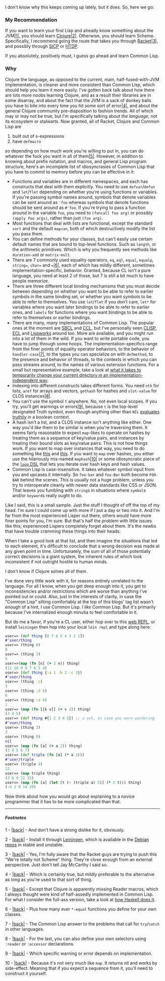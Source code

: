 I don't know why this keeps coming up lately, but it does. So, here we go:

### <a name="my-recommendation" href="#my-recommendation"></a>My Recommendation

If you want to learn your first Lisp and already know something about the JVM<a name="note-Fri-Jan-24-105200EST-2014"></a>[|1|](#foot-Fri-Jan-24-105200EST-2014), you should learn [Clojure](http://clojure.org/)<a name="note-Fri-Jan-24-105205EST-2014"></a>[|2|](#foot-Fri-Jan-24-105205EST-2014). Otherwise, you should learn Scheme. Specifically, I recommend going the route that takes you through [Racket](http://racket-lang.org/)<a name="note-Fri-Jan-24-105208EST-2014"></a>[|3|](#foot-Fri-Jan-24-105208EST-2014), and possibly through [SICP](https://github.com/sarabander/sicp-pdf/raw/master/sicp.pdf) or [HTDP](http://htdp.org/).

If you absolutely, positively must, I guess go ahead and learn Common Lisp.

### <a name="why" href="#why"></a>Why

Clojure the language, as opposed to the current, main, half-fused-with-JVM implementation, is cleaner and more consistent than Common Lisp, which should help you learn it more easily. I've gotten back talk about how there are lots more noobs learning Clojure, and as a result their libraries are in some disarray, and about the fact that the JVM is a sack of donkey balls you have to bite into every time you hit some sort of error<a name="note-Fri-Jan-24-105212EST-2014"></a>[|4|](#foot-Fri-Jan-24-105212EST-2014), and about the general Clojure community pre-disposition to fashion trends. All of which may or may not be true, but I'm specifically talking about *the language*, not its ecosystem or stalwarts. Now granted, all of Racket, Clojure and Common Lisp are


1.   built out of s-expressions
1.   have `defmacro`


so depending on how much work you're willing to put in, you can do whatever the fuck you want in all of them<a name="note-Fri-Jan-24-105237EST-2014"></a>[|5|](#foot-Fri-Jan-24-105237EST-2014). However, in addition to knowing about prefix notation, and macros, and general Lisp program structure, here's an incomplete list of idiosyncrasies of Common Lisp that you have to commit to memory before you can be effective in it:


- Functions and variables are in different namespaces, and each has constructs that deal with them explicitly. You need to use `defvar`/`defun` and `let`/`flet` depending on whether you're using functions or variables. If you're passing symbol names around, symbols that denote variables can be sent around as `'foo` whereas symbols that denote functions should be sent around as `#'foo`. If you're trying to pass a function around in the variable `foo`, you need to `(funcall foo arg)` or possibly `(apply foo args)`, rather than just `(foo arg)`.
- Most functions that deal with lists are functional, except the standard `sort` and the default `mapcan`, both of which destructively modify the list you pass them.
- You can define methods for your classes, but can't easily use certain default names that are bound to top-level functions. Such as `length`, or the arithmetic primitives. Which is why you frequently see methods like `duration-add` or `matrix-mult`.
- There are 7 commonly used equality operators, `eq`, `eql`, `equal`, `equalp`, `string=`, `char=` and `=`<a name="note-Fri-Jan-24-105253EST-2014"></a>[|6|](#foot-Fri-Jan-24-105253EST-2014), each of which has mildly different, sometimes implementation-specific, behavior. Granted, because CL isn't a pure language, you need at least 2 of those, but 7 is still a bit much to have people memorize.
- There are three different local binding mechanisms that you must decide between depending on whether you want to be able to refer to earlier symbols in the same binding set, or whether you want symbols to be able to refer to themselves. You use `let`/`flet` if you don't care, `let*` for variables where you want later bindings to be able to refer to earlier ones, and `labels` for functions where you want bindings to be able to refer to themselves or earlier bindings.
- There are many, *many* implementations of Common Lisp. The popular ones at the moment are [SBCL](http://www.sbcl.org/) and [CCL](http://ccl.clozure.com/download.html), but I've personally seen [CLISP](http://www.clisp.org/), [ECL](http://ecls.sourceforge.net/) and [Lispworks](http://www.lispworks.com/products/lispworks.html) around too. More are available, and you might run into a lot of them in the wild. If you want to write portable code, you have to jump through some hoops. The implementation-specifics range from the finer points of equality operator behaviors, to the behavior of `handler-case`<a name="note-Fri-Jan-24-105327EST-2014"></a>[|7|](#foot-Fri-Jan-24-105327EST-2014), to the types you can specialize on with `defmethod`, to the presence and behavior of threads, to the contexts in which you can pass streams around, to the names of various extension functions. For a small but representative example, take a look at [what it takes to temporarily change your current directory in an implementation-independent way](https://github.com/Inaimathi/cl-git-fs/blob/master/util.lisp#L12-L56).
- Indexing into different constructs takes different forms. You need `nth` for lists, `aref` for arrays and vectors, `gethash` for hashes and `slot-value` for CLOS instances<a name="note-Fri-Jan-24-105330EST-2014"></a>[|8|](#foot-Fri-Jan-24-105330EST-2014).
- You can't use the symbol `t` anywhere. No, not even local scopes. If you try, you'll get warnings or errors<a name="note-Fri-Jan-24-105333EST-2014"></a>[|9|](#foot-Fri-Jan-24-105333EST-2014), because `t` is the top-level designated Truth symbol, even though anything other than `NIL` [evaluates truthily](http://langnostic.blogspot.ca/2013/05/truthy-and-falsy-vs-explicit.html) in a boolean context.
- A hash isn't a list, and a CLOS instance isn't anything like either. One way you'd *like* them to be similar is when you're traversing them. It seems fairly reasonable to expect `map`-likes to operate on hashes by treating them as a sequence of key/value pairs, and instances by treating their bound slots as key/value pairs. This is not how things work. If you want to map over instances that way, you need to do something like [this](https://github.com/Inaimathi/cl-mop/blob/master/package.lisp) and [this](https://github.com/Inaimathi/cl-mop/blob/master/cl-mop.lisp#L6-L21). If you want to `map` over hashes, you either use the hilariously mis-named `maphash`<a name="note-Fri-Jan-24-105336EST-2014"></a>[|10|](#foot-Fri-Jan-24-105336EST-2014) or some idiosyncratic piece of the [`loop` DSL](http://www.gigamonkeys.com/book/loop-for-black-belts.html) that lets you iterate over hash keys and hash values.
- Common Lisp is case-insensitive. It takes whatever symbol input from you and upcases it internally. So `foo-bar` and `foo-Bar` both become `FOO-BAR` behind the scenes. This is usually not a huge problem, unless you try to interoperate cleanly with newer data standards like CSS or JSON. That leaves you fumbling with `string`s in situations where `symbol`s and/or `keyword`s really ought to do.


Like I said, this is a small sample. Just the stuff I thought of off the top of my head. I'm sure I could come up with more if I put a day or two into it. And I'm far from the most experienced Lisper out there, others would have more finer points for you, I'm sure. But that's half the problem with little issues like this; experienced Lispers completely forget about them. It's the newbs that have trouble cramming these things into their heads.

When I take a good look at that list, and then imagine the situations that led to each element, it's difficult to conclude that a wrong decision was made at any given point in time. Unfortunately, the sum of all of those potentially correct decisions is a giant system, the inherent rules of which look inconsistent if not outright hostile to human minds.

I don't know if Clojure solves all of them.

I've done very little work with it, for reasons entirely unrelated to the language. For all I know, when you get deep enough into it, you get to inconsistencies and/or restrictions which are worse than anything I've pointed out or could. Also, just in the interests of clarity, in case the "Common Lisp" sitting comfortably at the top of this blogs' tag list wasn't enough of a hint, I use Common Lisp. I *like* Common Lisp. But it's primarily because I've internalized enough minutia to feel comfortable in it.

But do me a favor, if you're a CL user, either hop over to this [web REPL](http://tryclj.com/), or install `leiningen` then hop into your local `lein repl` and type along here:

```clojure
user=> (def thing [8 7 6 5 4 3 2 1])
#'user/thing
user=> (thing 0)
8
user=> (thing 3)
5
user=>(map (fn [n] (+ 3 n)) thing)
(11 10 9 8 7 6 5 4)
user=> (def thing {:a 1 :b 2 :c 3})
#'user/thing
user=> (thing :c)
3
user=> (thing :d 6)
6
user=> (thing :a 6)
1
user=> (map (fn [[k v]] (+ v 2)) thing)
(3 4 5)
user=> (def thing #{1 2 3 4 5}) ;; a set, in case you were wondering
#'user/thing
user=> (thing 3)
3
user=> (thing 0) 
nil
user=> (map (fn [a] (+ a 2)) thing)
(3 4 5 6 7)
user=> (def triple (fn [a] (* a 3)))
#'user/triple
user=> (triple 4)
12
user=> (map triple thing)
(3 6 9 12 15)
user=> (map (fn [a] (let [t (- (triple a) 5)] (* 2 t))) thing)
(-4 2 8 14 20)
```

Now think about how you would go about explaining to a novice programmer that it has to be more complicated than that.

* * *
##### Footnotes

1 - <a name="foot-Fri-Jan-24-105200EST-2014"></a>[|back|](#note-Fri-Jan-24-105200EST-2014) - And don't have a strong dislike for it, obviously.

2 - <a name="foot-Fri-Jan-24-105205EST-2014"></a>[|back|](#note-Fri-Jan-24-105205EST-2014) - Install it through [Leiningen](https://github.com/technomancy/leiningen), which is available in the [Debian repos](http://packages.debian.org/sid/leiningen) in stable and unstable.

3 - <a name="foot-Fri-Jan-24-105208EST-2014"></a>[|back|](#note-Fri-Jan-24-105208EST-2014) - Yes, I'm fully aware that the Racket guys are trying to push this "We're totally not Scheme" thing. They're close enough from an external perspective. Just don't tell Jay McCarthy I said so.

4 - <a name="foot-Fri-Jan-24-105212EST-2014"></a>[|back|](#note-Fri-Jan-24-105212EST-2014) - Which is certainly true, but mildly preferable to the alternative as long as you're used to that sort of thing.

5 - <a name="foot-Fri-Jan-24-105237EST-2014"></a>[|back|](#note-Fri-Jan-24-105237EST-2014) - Except that Clojure is apparently missing Reader macros, which I always thought were kind of half-assedly implemented in Common Lisp. For what I consider the full-ass version, take a look at [how Haskell does it](http://www.haskell.org/haskellwiki/Quasiquotation).

6 - <a name="foot-Fri-Jan-24-105253EST-2014"></a>[|back|](#note-Fri-Jan-24-105253EST-2014) - Plus how many ever `*-equal` functions you define for your own classes.

7 - <a name="foot-Fri-Jan-24-105327EST-2014"></a>[|back|](#note-Fri-Jan-24-105327EST-2014) - The Common Lisp answer to the problems that call for `try`/`catch` in other languages.

8 - <a name="foot-Fri-Jan-24-105330EST-2014"></a>[|back|](#note-Fri-Jan-24-105330EST-2014) - For the last, you can also define your own selectors using `:reader` or `:accessor` declarations.

9 - <a name="foot-Fri-Jan-24-105333EST-2014"></a>[|back|](#note-Fri-Jan-24-105333EST-2014) - Which specific warning or error depends on implementation.

10 - <a name="foot-Fri-Jan-24-105336EST-2014"></a>[|back|](#note-Fri-Jan-24-105336EST-2014) - Because it's not very much like `map`. It returns nil and works by side-effect. Meaning that if you expect a sequence from it, you'll need to construct it yourself.

